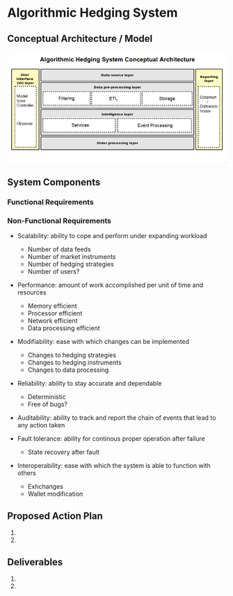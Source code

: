 # Algorithmic Hedging System

## Conceptual Architecture / Model

![Algorithmic Hedging System Conceptual Architecture](res/ConceptualArchitecture.png)

## System Components



### Functional Requirements
### Non-Functional Requirements

- Scalability: ability to cope and perform under expanding workload
    - Number of data feeds
    - Number of market instruments
    - Number of hedging strategies
    - Number of users?

- Performance: amount of work accomplished per unit of time and resources
    - Memory efficient
    - Processor efficient
    - Network efficient
    - Data processing efficient

- Modifiability: ease with which changes can be implemented
    - Changes to hedging strategies
    - Changes to hedging instruments
    - Changes to data processing

- Reliability: ability to stay accurate and dependable
    - Deterministic
    - Free of bugs?

- Auditability: ability to track and report the chain of events that lead to any action taken

- Fault tolerance: ability for continous proper operation after failure
    - State recovery after fault

- Interoperability: ease with which the system is able to function with others
    - Exhchanges
    - Wallet modification


## Proposed Action Plan

1. 
1. 


## Deliverables

1. 
1.

